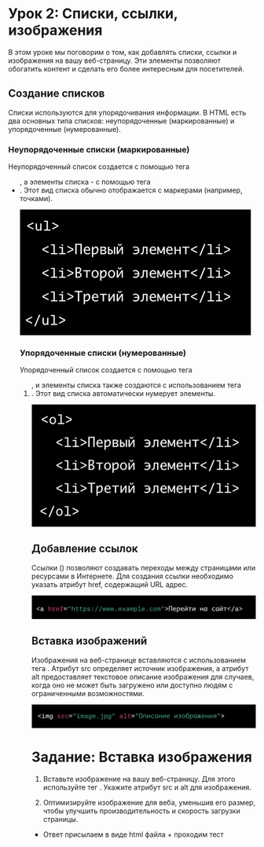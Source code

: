 # Урок 2: Списки, ссылки, изображения

В этом уроке мы поговорим о том, как добавлять списки, ссылки и изображения на вашу веб-страницу. Эти элементы позволяют обогатить контент и сделать его более интересным для посетителей.

## Создание списков

Списки используются для упорядочивания информации. В HTML есть два основных типа списков: неупорядоченные (маркированные) и упорядоченные (нумерованные).

### Неупорядоченные списки (маркированные)

Неупорядоченный список создается с помощью тега <ul>, а элементы списка - с помощью тега <li>. Этот вид списка обычно отображается с маркерами (например, точками).

<img src="/FRONTEND_module_7/2. FRONTEND_module_2/les_2/image/1-1.png" alt="Пример">

### Упорядоченные списки (нумерованные)

Упорядоченный список создается с помощью тега <ol>, и элементы списка также создаются с использованием тега <li>. Этот вид списка автоматически нумерует элементы.

<img src="/FRONTEND_module_7/2. FRONTEND_module_2/les_2/image/1-2.png" alt="Пример">

## Добавление ссылок

Ссылки (<a>) позволяют создавать переходы между страницами или ресурсами в Интернете. Для создания ссылки необходимо указать атрибут href, содержащий URL адрес.

<img src="/FRONTEND_module_7/2. FRONTEND_module_2/les_2/image/1-3.png" alt="Пример">

## Вставка изображений

Изображения на веб-странице вставляются с использованием тега <img>. Атрибут src определяет источник изображения, а атрибут alt предоставляет текстовое описание изображения для случаев, когда оно не может быть загружено или доступно людям с ограниченными возможностями.

<img src="/FRONTEND_module_7/2. FRONTEND_module_2/les_2/image/1-4.png" alt="Пример">

# Задание: Вставка изображения

1. Вставьте изображение на вашу веб-страницу. Для этого используйте тег . Укажите атрибут src и alt для изображения.

2. Оптимизируйте изображение для веба, уменьшив его размер, чтобы улучшить производительность и скорость загрузки страницы.

- Ответ присылаем в виде html файла + проходим тест

